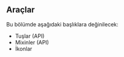 
## Araçlar

Bu bölümde aşağıdaki başlıklara değinilecek:

* Tuşlar (API)
* Mixinler (API)
* İkonlar